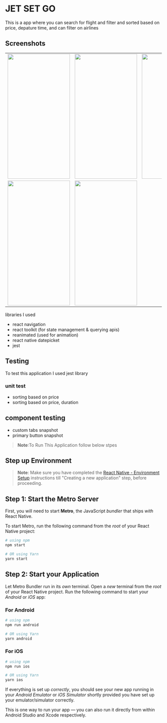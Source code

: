 
# JET SET GO

This is a app where you can search for flight and filter and sorted based on price, depature time, and can filter on airlines

## Screenshots

<table>
  <tr>
   <td>
   <img src="https://firebasestorage.googleapis.com/v0/b/sample-a725e.appspot.com/o/project%2Fsplash.gif?alt=media&token=eb01c665-1e22-4c49-bbe7-12edf53c6925" width="200" height="400" />
   </td>
   <td>
   <img src="https://firebasestorage.googleapis.com/v0/b/sample-a725e.appspot.com/o/project%2FScreenshot_1710792283.png?alt=media&token=a8ec9f24-70d3-4be7-9a4c-56efb564ff79" width="200" height="400" />
   </td>
   <td>
   <img src="https://firebasestorage.googleapis.com/v0/b/sample-a725e.appspot.com/o/project%2FScreenshot_1710792307.png?alt=media&token=5da429e6-94f8-4823-802b-dba4bce0d040" width="200" height="400" />
   </td>
  </tr>
  <tr>
   <td>
   <img src="https://firebasestorage.googleapis.com/v0/b/sample-a725e.appspot.com/o/project%2FScreenshot_1710792297.png?alt=media&token=96e246dc-8b31-461b-812d-d6644fad682d" width="200" height="400" />
   </td>
   <td>
   <img src="https://firebasestorage.googleapis.com/v0/b/sample-a725e.appspot.com/o/project%2FScreenshot_1710792315.png?alt=media&token=2a5ea717-e009-453e-9dab-d865e42032f5" width="200" height="400" />
   </td>
   </tr>
 </table>

libraries I used
   - react navigation
   - react toolkit (for state management & querying apis)
   - reanimated (used for animation)
   - react native datepicket
   - jest

## Testing

To test this application I used jest library
   ### unit test
   - sorting based on price
   - sorting based on price, duration

   ## component testing
   - custom tabs snapshot
   - primary button snapshot


>**Note**:To Run This Application follow below stpes

## Step up Environment

>**Note**: Make sure you have completed the [React Native - Environment Setup](https://reactnative.dev/docs/environment-setup) instructions till "Creating a new application" step, before proceeding.

## Step 1: Start the Metro Server

First, you will need to start **Metro**, the JavaScript _bundler_ that ships _with_ React Native.

To start Metro, run the following command from the _root_ of your React Native project:

```bash
# using npm
npm start

# OR using Yarn
yarn start
```

## Step 2: Start your Application

Let Metro Bundler run in its _own_ terminal. Open a _new_ terminal from the _root_ of your React Native project. Run the following command to start your _Android_ or _iOS_ app:

### For Android

```bash
# using npm
npm run android

# OR using Yarn
yarn android
```

### For iOS

```bash
# using npm
npm run ios

# OR using Yarn
yarn ios
```

If everything is set up _correctly_, you should see your new app running in your _Android Emulator_ or _iOS Simulator_ shortly provided you have set up your emulator/simulator correctly.

This is one way to run your app — you can also run it directly from within Android Studio and Xcode respectively.
